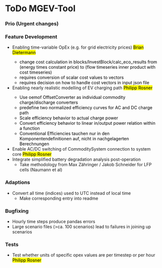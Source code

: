 # ToDo MGEV-Tool

### Prio (Urgent changes)

### Feature Development
- Enabling time-variable OpEx (e.g. for grid electricity prices) <mark>Brian Dietermann
  - change cost calculation in blocks/InvestBlock/calc_eco_results from (energy times constant price) to (flow timeseries inner product with cost timeseries)
  - requires conversion of scalar cost values to vectors
  - requires decision on how to handle cost vectors in input json file
- Enabling nearly realistic modelling of EV charging path <mark>Philipp Rosner
  - Use oemof OffsetConverter as individual commodity charge/discharge converters
  - predefine two normalized efficiency curves for AC and DC charge path
  - Scale efficiency behavior to actual charge power
  - Convert efficiency behavior to linear in/output power relation within a function
  - Conventional Efficiencies tauchen nur in den Komponentendefinitionen auf, nicht in nachgelagerten Berechnungen
- Enable AC/DC switching of CommoditySystem connection to system core <mark>Philipp Rosner
- Integrate simplified battery degradation analysis post-operation
  - Take methodology from Max Zähringer / Jakob Schneider for LFP cells (Naumann et al)

### Adaptions
- Convert all time (indices) used to UTC instead of local time
  - Make corresponding entry into readme

### Bugfixing
- Hourly time steps produce pandas errors
- Large scenario files (>ca. 100 scenarios) lead to failures in joining up scenarios

### Tests
- Test whether units of specific opex values are per timestep or per hour <mark>Philipp Rosner

